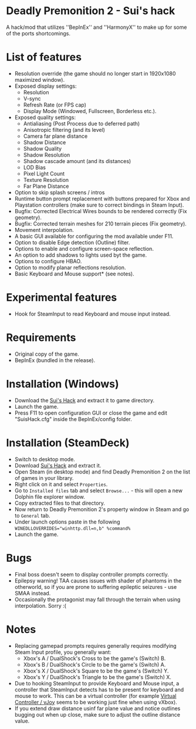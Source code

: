 # Deadly Premonition 2 - Sui's hack
A hack/mod that utilizes ''BepInEx'' and ''HarmonyX'' to make up for some of the ports shortcomings.

# List of features
* Resolution override (the game should no longer start in 1920x1080 maximized window).
* Exposed display settings:
   * Resolution
   * V-sync
   * Refresh Rate (or FPS cap)
   * Display Mode (Windowed, Fullscreen, Borderless etc.).
* Exposed quality settings:
   * Antialiasing (Post Process due to deferred path)
   * Anisotropic filtering (and its level)
   * Camera far plane distance
   * Shadow Distance
   * Shadow Quality
   * Shadow Resolution
   * Shadow cascade amount (and its distances)
   * LOD Bias
   * Pixel Light Count
   * Texture Resolution
   * Far Plane Distance
* Option to skip splash screens / intros
* Runtime button prompt replacement with buttons prepared for Xbox and Playstation controllers (make sure to correct bindings in Steam Input).
* Bugfix: Corrected Electrical Wires bounds to be rendered correctly (Fix geometry).
* Bugfix: Corrected terrain meshes for 210 terrain pieces (Fix geometry).
* Movement interpolation.
* A basic GUI available for configuring the mod available under F11.
* Option to disable Edge detection (Outline) filter.
* Options to enable and configure screen-space reflection.
* An option to add shadows to lights used byt the game.
* Options to configure HBAO.
* Option to modify planar reflections resolution.
* Basic Keyboard and Mouse support* (see notes).

# Experimental features
* Hook for SteamInput to read Keyboard and mouse input instead.

# Requirements
* Original copy of the game.
* BepInEx (bundled in the release).

# Installation (Windows)
* Download the [Sui's Hack](https://github.com/SuiMachine/Deadly-Premonition-2---Sui-s-hack/releases) and extract it to game directory.
* Launch the game.
* Press F11 to open configuration GUI or close the game and edit "SuisHack.cfg" inside the BepInEx/config folder.

# Installation (SteamDeck)
* Switch to desktop mode.
* Download [Sui's Hack](https://github.com/SuiMachine/Deadly-Premonition-2---Sui-s-hack/releases) and extract it.
* Open Steam (in desktop mode) and find Deadly Premonition 2 on the list of games in your library.
* Right click on it and select `Properties`.
* Go to `Installed files` tab and select `Browse...` - this will open a new Dolphin file explorer window.
* Copy extracted files to that directory.
* Now return to Deadly Premonition 2's property window in Steam and go to `General` tab.
* Under launch options paste in the following `WINEDLLOVERRIDES="winhttp.dll=n,b" %command%`
* Launch the game.

# Bugs
* Final boss doesn't seem to display controller prompts correctly.
* Epilepsy warning! TAA causes issues with shader of phantoms in the otherworld, so if you are prone to suffering epileptic seizures - use SMAA instead.
* Occasionally the protagonist may fall through the terrain when using interpolation. Sorry :(

# Notes
* Replacing gamepad prompts requires generally requires modifying Steam Input profile, you generally want:
   * Xbox's A / DualShock's Cross to be the game's (Switch) B.
   * Xbox's B / DualShock's Circle to be the game's (Switch) A.
   * Xbox's X / DualShock's Square to be the game's (Switch) Y.
   * Xbox's Y / DualShock's Triangle to be the game's (Switch) X.
* Due to hooking SteamInput to provide Keyboard and Mouse input, a controller that SteamInput detects has to be present for keyboard and mouse to work. This can be a virtual controller (for example [Virtual Controller / vJoy](https://sourceforge.net/projects/vjoy-controller/) seems to be working just fine when using vXbox).
* If you extend draw distance usinf far plane value and notice outlines bugging out when up close, make sure to adjust the outline distance value.
